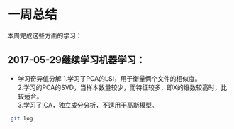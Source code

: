 # 一周总结
本周完成这些方面的学习：
## 2017-05-29继续学习机器学习：
* 学习奇异值分解
1.学习了PCA的LSI，用于衡量俩个文件的相似度。         
2.学习的PCA的SVD，当样本数量较少，而特征较多，即X的维数较高时，比较适合。     
3.学习了ICA，独立成分分析，不适用于高斯模型。
```bash
 git log
```
   


